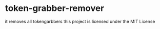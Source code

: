 # token-grabber-remover
it removes all tokengarbbers
this project is licensed under the MIT License
